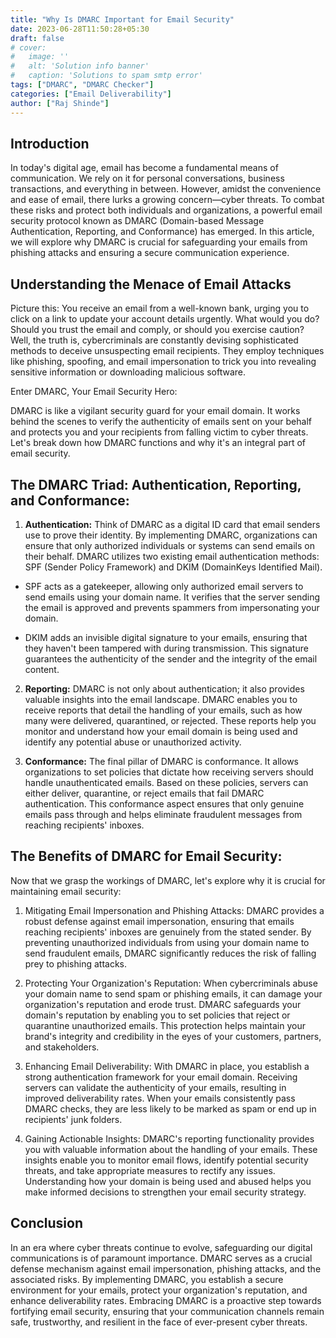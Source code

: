 ```yaml
---
title: "Why Is DMARC Important for Email Security"
date: 2023-06-28T11:50:28+05:30
draft: false
# cover:
#   image: ''
#   alt: 'Solution info banner'
#   caption: 'Solutions to spam smtp error'
tags: ["DMARC", "DMARC Checker"]
categories: ["Email Deliverability"]
author: ["Raj Shinde"]
---
```


## Introduction

In today's digital age, email has become a fundamental means of communication. We rely on it for personal conversations, business transactions, and everything in between. However, amidst the convenience and ease of email, there lurks a growing concern—cyber threats. To combat these risks and protect both individuals and organizations, a powerful email security protocol known as DMARC (Domain-based Message Authentication, Reporting, and Conformance) has emerged. In this article, we will explore why DMARC is crucial for safeguarding your emails from phishing attacks and ensuring a secure communication experience.

## Understanding the Menace of Email Attacks

Picture this: You receive an email from a well-known bank, urging you to click on a link to update your account details urgently. What would you do? Should you trust the email and comply, or should you exercise caution? Well, the truth is, cybercriminals are constantly devising sophisticated methods to deceive unsuspecting email recipients. They employ techniques like phishing, spoofing, and email impersonation to trick you into revealing sensitive information or downloading malicious software.

Enter DMARC, Your Email Security Hero:

DMARC is like a vigilant security guard for your email domain. It works behind the scenes to verify the authenticity of emails sent on your behalf and protects you and your recipients from falling victim to cyber threats. Let's break down how DMARC functions and why it's an integral part of email security.

## The DMARC Triad: Authentication, Reporting, and Conformance:

1. **Authentication:** Think of DMARC as a digital ID card that email senders use to prove their identity. By implementing DMARC, organizations can ensure that only authorized individuals or systems can send emails on their behalf. DMARC utilizes two existing email authentication methods: SPF (Sender Policy Framework) and DKIM (DomainKeys Identified Mail).

- SPF acts as a gatekeeper, allowing only authorized email servers to send emails using your domain name. It verifies that the server sending the email is approved and prevents spammers from impersonating your domain.

- DKIM adds an invisible digital signature to your emails, ensuring that they haven't been tampered with during transmission. This signature guarantees the authenticity of the sender and the integrity of the email content.

2. **Reporting:** DMARC is not only about authentication; it also provides valuable insights into the email landscape. DMARC enables you to receive reports that detail the handling of your emails, such as how many were delivered, quarantined, or rejected. These reports help you monitor and understand how your email domain is being used and identify any potential abuse or unauthorized activity.

3. **Conformance:** The final pillar of DMARC is conformance. It allows organizations to set policies that dictate how receiving servers should handle unauthenticated emails. Based on these policies, servers can either deliver, quarantine, or reject emails that fail DMARC authentication. This conformance aspect ensures that only genuine emails pass through and helps eliminate fraudulent messages from reaching recipients' inboxes.

## The Benefits of DMARC for Email Security:

Now that we grasp the workings of DMARC, let's explore why it is crucial for maintaining email security:

1. Mitigating Email Impersonation and Phishing Attacks:
DMARC provides a robust defense against email impersonation, ensuring that emails reaching recipients' inboxes are genuinely from the stated sender. By preventing unauthorized individuals from using your domain name to send fraudulent emails, DMARC significantly reduces the risk of falling prey to phishing attacks.

2. Protecting Your Organization's Reputation:
When cybercriminals abuse your domain name to send spam or phishing emails, it can damage your organization's reputation and erode trust. DMARC safeguards your domain's reputation by enabling you to set policies that reject or quarantine unauthorized emails.
 This protection helps maintain your brand's integrity and credibility in the eyes of your customers, partners, and stakeholders.

3. Enhancing Email Deliverability:
With DMARC in place, you establish a strong authentication framework for your email domain. Receiving servers can validate the authenticity of your emails, resulting in improved deliverability rates. When your emails consistently pass DMARC checks, they are less likely to be marked as spam or end up in recipients' junk folders.

4. Gaining Actionable Insights:
DMARC's reporting functionality provides you with valuable information about the handling of your emails. These insights enable you to monitor email flows, identify potential security threats, and take appropriate measures to rectify any issues. Understanding how your domain is being used and abused helps you make informed decisions to strengthen your email security strategy.

## Conclusion

In an era where cyber threats continue to evolve, safeguarding our digital communications is of paramount importance. DMARC serves as a crucial defense mechanism against email impersonation, phishing attacks, and the associated risks. By implementing DMARC, you establish a secure environment for your emails, protect your organization's reputation, and enhance deliverability rates. Embracing DMARC is a proactive step towards fortifying email security, ensuring that your communication channels remain safe, trustworthy, and resilient in the face of ever-present cyber threats.